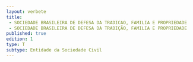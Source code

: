 ```yaml
---
layout: verbete
title:
 - SOCIEDADE BRASILEIRA DE DEFESA DA TRADICAO, FAMILIA E PROPRIEDADE
 - SOCIEDADE BRASILEIRA DE DEFESA DA TRADIÇÃO, FAMILIA E PROPRIEDADE
published: true
edition: 1  
type: T
subtype: Entidade da Sociedade Civil
---
```


